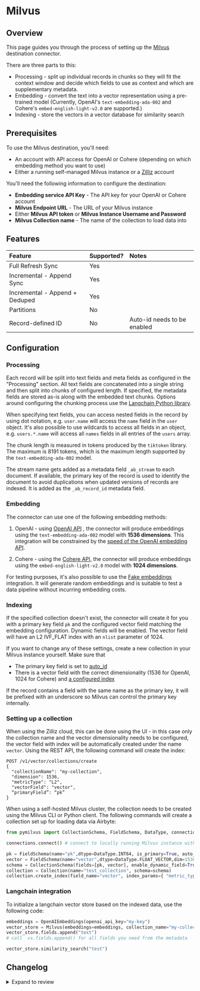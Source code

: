 # Milvus

## Overview

This page guides you through the process of setting up the [Milvus](https://milvus.io/) destination connector.

There are three parts to this:

- Processing - split up individual records in chunks so they will fit the context window and decide which fields to use as context and which are supplementary metadata.
- Embedding - convert the text into a vector representation using a pre-trained model (Currently, OpenAI's `text-embedding-ada-002` and Cohere's `embed-english-light-v2.0` are supported.)
- Indexing - store the vectors in a vector database for similarity search

## Prerequisites

To use the Milvus destination, you'll need:

- An account with API access for OpenAI or Cohere (depending on which embedding method you want to use)
- Either a running self-managed Milvus instance or a [Zilliz](https://zilliz.com/) account

You'll need the following information to configure the destination:

- **Embedding service API Key** - The API key for your OpenAI or Cohere account
- **Milvus Endpoint URL** - The URL of your Milvus instance
- Either **Milvus API token** or **Milvus Instance Username and Password**
- **Milvus Collection name** - The name of the collection to load data into

## Features

| Feature                        | Supported? | Notes                       |
| :----------------------------- | :--------- | :-------------------------- |
| Full Refresh Sync              | Yes        |                             |
| Incremental - Append Sync      | Yes        |                             |
| Incremental - Append + Deduped | Yes        |                             |
| Partitions                     | No         |                             |
| Record-defined ID              | No         | Auto-id needs to be enabled |

## Configuration

### Processing

Each record will be split into text fields and meta fields as configured in the "Processing" section. All text fields are concatenated into a single string and then split into chunks of configured length. If specified, the metadata fields are stored as-is along with the embedded text chunks. Options around configuring the chunking process use the [Langchain Python library](https://python.langchain.com/docs/get_started/introduction).

When specifying text fields, you can access nested fields in the record by using dot notation, e.g. `user.name` will access the `name` field in the `user` object. It's also possible to use wildcards to access all fields in an object, e.g. `users.*.name` will access all `names` fields in all entries of the `users` array.

The chunk length is measured in tokens produced by the `tiktoken` library. The maximum is 8191 tokens, which is the maximum length supported by the `text-embedding-ada-002` model.

The stream name gets added as a metadata field `_ab_stream` to each document. If available, the primary key of the record is used to identify the document to avoid duplications when updated versions of records are indexed. It is added as the `_ab_record_id` metadata field.

### Embedding

The connector can use one of the following embedding methods:

1. OpenAI - using [OpenAI API](https://beta.openai.com/docs/api-reference/text-embedding) , the connector will produce embeddings using the `text-embedding-ada-002` model with **1536 dimensions**. This integration will be constrained by the [speed of the OpenAI embedding API](https://platform.openai.com/docs/guides/rate-limits/overview).

2. Cohere - using the [Cohere API](https://docs.cohere.com/reference/embed), the connector will produce embeddings using the `embed-english-light-v2.0` model with **1024 dimensions**.

For testing purposes, it's also possible to use the [Fake embeddings](https://python.langchain.com/docs/modules/data_connection/text_embedding/integrations/fake) integration. It will generate random embeddings and is suitable to test a data pipeline without incurring embedding costs.

### Indexing

If the specified collection doesn't exist, the connector will create it for you with a primary key field `pk` and the configured vector field matching the embedding configuration. Dynamic fields will be enabled. The vector field will have an L2 IVF_FLAT index with an `nlist` parameter of 1024.

If you want to change any of these settings, create a new collection in your Milvus instance yourself. Make sure that

- The primary key field is set to [auto_id](https://milvus.io/docs/create_collection.md)
- There is a vector field with the correct dimensionality (1536 for OpenAI, 1024 for Cohere) and [a configured index](https://milvus.io/docs/build_index.md)

If the record contains a field with the same name as the primary key, it will be prefixed with an underscore so Milvus can control the primary key internally.

### Setting up a collection

When using the Zilliz cloud, this can be done using the UI - in this case only the collection name and the vector dimensionality needs to be configured, the vector field with index will be automatically created under the name `vector`. Using the REST API, the following command will create the index:

```
POST /v1/vector/collections/create
{
  "collectionName": "my-collection",
  "dimension": 1536,
  "metricType": "L2",
  "vectorField": "vector",
  “primaryField”: “pk”
}
```

When using a self-hosted Milvus cluster, the collection needs to be created using the Milvus CLI or Python client. The following commands will create a collection set up for loading data via Airbyte:

```python
from pymilvus import CollectionSchema, FieldSchema, DataType, connections, Collection

connections.connect() # connect to locally running Milvus instance without authentication

pk = FieldSchema(name="pk",dtype=DataType.INT64, is_primary=True, auto_id=True)
vector = FieldSchema(name="vector",dtype=DataType.FLOAT_VECTOR,dim=1536)
schema = CollectionSchema(fields=[pk, vector], enable_dynamic_field=True)
collection = Collection(name="test_collection", schema=schema)
collection.create_index(field_name="vector", index_params={ "metric_type":"L2", "index_type":"IVF_FLAT", "params":{"nlist":1024} })
```

### Langchain integration

To initialize a langchain vector store based on the indexed data, use the following code:

```python
embeddings = OpenAIEmbeddings(openai_api_key="my-key")
vector_store = Milvus(embeddings=embeddings, collection_name="my-collection", connection_args={"uri": "my-zilliz-endpoint", "token": "my-api-key"})
vector_store.fields.append("text")
# call  vs.fields.append() for all fields you need from the metadata

vector_store.similarity_search("test")
```

## Changelog

<details>
  <summary>Expand to review</summary>

| Version | Date       | Pull Request                                              | Subject                                                                                                                                             |
| :------ | :--------- | :-------------------------------------------------------- | :-------------------------------------------------------------------------------------------------------------------------------------------------- |
| 0.0.16 | 2024-06-22 | [40161](https://github.com/airbytehq/airbyte/pull/40161) | Update dependencies |
| 0.0.15 | 2024-05-20 | [38276](https://github.com/airbytehq/airbyte/pull/38276) | Replace AirbyteLogger with logging.Logger |
| 0.0.14  | 2024-3-22  | [#37333](https://github.com/airbytehq/airbyte/pull/37333) | Update CDK & pytest version to fix security vulnerabilities                                                                                         |
| 0.0.13  | 2024-3-22  | [#35911](https://github.com/airbytehq/airbyte/pull/35911) | Move to poetry; Fix tests                                                                                                                           |
| 0.0.12  | 2023-12-11 | [#33303](https://github.com/airbytehq/airbyte/pull/33303) | Fix bug with embedding special tokens                                                                                                               |
| 0.0.11  | 2023-12-01 | [#32697](https://github.com/airbytehq/airbyte/pull/32697) | Allow omitting raw text                                                                                                                             |
| 0.0.10  | 2023-11-16 | [#32608](https://github.com/airbytehq/airbyte/pull/32608) | Support deleting records for CDC sources                                                                                                            |
| 0.0.9   | 2023-11-13 | [#32357](https://github.com/airbytehq/airbyte/pull/32357) | Improve spec schema                                                                                                                                 |
| 0.0.8   | 2023-11-08 | [#31563](https://github.com/airbytehq/airbyte/pull/32262) | Auto-create collection if it doesn't exist                                                                                                          |
| 0.0.7   | 2023-10-23 | [#31563](https://github.com/airbytehq/airbyte/pull/31563) | Add field mapping option                                                                                                                            |
| 0.0.6   | 2023-10-19 | [#31599](https://github.com/airbytehq/airbyte/pull/31599) | Base image migration: remove Dockerfile and use the python-connector-base image                                                                     |
| 0.0.5   | 2023-10-15 | [#31329](https://github.com/airbytehq/airbyte/pull/31329) | Add OpenAI-compatible embedder option                                                                                                               |
| 0.0.4   | 2023-10-04 | [#31075](https://github.com/airbytehq/airbyte/pull/31075) | Fix OpenAI embedder batch size                                                                                                                      |
| 0.0.3   | 2023-09-29 | [#30820](https://github.com/airbytehq/airbyte/pull/30820) | Update CDK                                                                                                                                          |
| 0.0.2   | 2023-08-25 | [#30689](https://github.com/airbytehq/airbyte/pull/30689) | Update CDK to support azure OpenAI embeddings and text splitting options, make sure primary key field is not accidentally set, promote to certified |
| 0.0.1   | 2023-08-12 | [#29442](https://github.com/airbytehq/airbyte/pull/29442) | Milvus connector with some embedders                                                                                                                |

</details>
